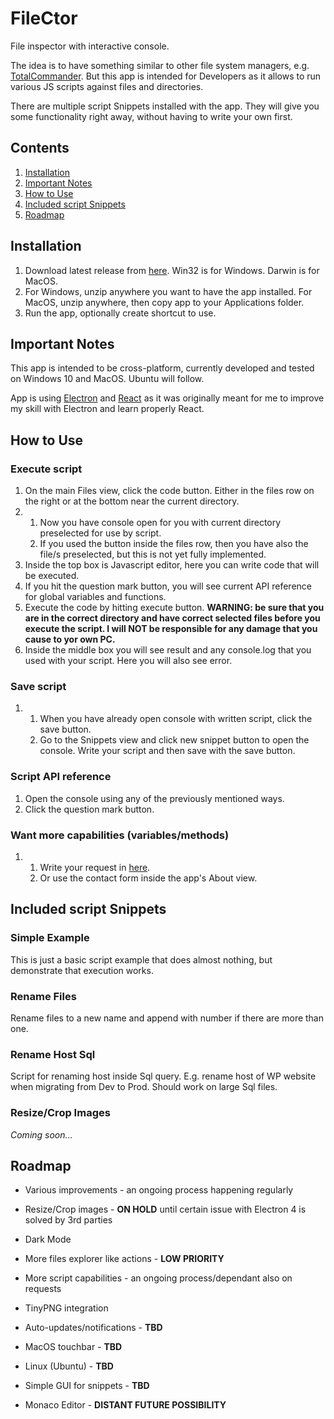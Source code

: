 # FileCtor

File inspector with interactive console.

The idea is to have something similar to other file system managers, e.g. [TotalCommander](https://www.ghisler.com/). But this app is intended for Developers as it allows to run various JS scripts against files and directories.

There are multiple script Snippets installed with the app. They will give you some functionality right away, without having to write your own first.

## Contents

1. [Installation](#installation)
2. [Important Notes](#important-notes)
3. [How to Use](#how-to-use)
4. [Included script Snippets](#included-script-snippets)
5. [Roadmap](#roadmap)

## Installation

1. Download latest release from [here](https://github.com/tomaschyly/FileCtor/releases). Win32 is for Windows. Darwin is for MacOS.
2. For Windows, unzip anywhere you want to have the app installed. For MacOS, unzip anywhere, then copy app to your Applications folder.
3. Run the app, optionally create shortcut to use.

## Important Notes

This app is intended to be cross-platform, currently developed and tested on Windows 10 and MacOS. Ubuntu will follow.

App is using [Electron](https://electronjs.org/) and [React](https://reactjs.org/) as it was originally meant for me to improve my skill with Electron and learn properly React.

## How to Use

### Execute script
1. On the main Files view, click the code button. Either in the files row on the right or at the bottom near the current directory.
2. 
	1. Now you have console open for you with current directory preselected for use by script.
	2. If you used the button inside the files row, then you have also the file/s preselected, but this is not yet fully implemented.
3. Inside the top box is Javascript editor, here you can write code that will be executed.
4. If you hit the question mark button, you will see current API reference for global variables and functions.
5. Execute the code by hitting execute button. **WARNING: be sure that you are in the correct directory and have correct selected files before you execute the script. I will NOT be responsible for any damage that you cause to yor own PC.**
6. Inside the middle box you will see result and any console.log that you used with your script. Here you will also see error.

### Save script
1.
	1. When you have already open console with written script, click the save button.
	2. Go to the Snippets view and click new snippet button to open the console. Write your script and then save with the save button.
	
### Script API reference
1. Open the console using any of the previously mentioned ways.
2. Click the question mark button. 

### Want more capabilities (variables/methods)
1. 
	1. Write your request in [here](https://github.com/tomaschyly/FileCtor/issues).
	2. Or use the contact form inside the app's About view.

## Included script Snippets

### Simple Example

This is just a basic script example that does almost nothing, but demonstrate that execution works.

### Rename Files

Rename files to a new name and append with number if there are more than one.

### Rename Host Sql

Script for renaming host inside Sql query. E.g. rename host of WP website when migrating from Dev to Prod. Should work on large Sql files.

### Resize/Crop Images

*Coming soon...*

## Roadmap

* Various improvements - an ongoing process happening regularly
* Resize/Crop images - **ON HOLD** until certain issue with Electron 4 is solved by 3rd parties
* Dark Mode
* More files explorer like actions - **LOW PRIORITY**
* More script capabilities - an ongoing process/dependant also on requests
* TinyPNG integration


* Auto-updates/notifications - **TBD**
* MacOS touchbar - **TBD**
* Linux (Ubuntu) - **TBD**
* Simple GUI for snippets - **TBD**


* Monaco Editor - **DISTANT FUTURE POSSIBILITY**

